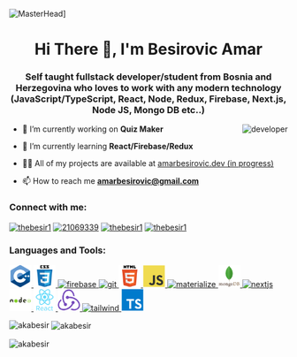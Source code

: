 ![MasterHead](https://images.pexels.com/photos/270348/pexels-photo-270348.jpeg?auto=compress&cs=tinysrgb&w=1260&h=750&dpr=1)]
<h1 align="center">Hi There 👋, I'm Besirovic Amar</h1>
<h3 align="center">Self taught fullstack developer/student from Bosnia and Herzegovina who loves to work with any modern technology (JavaScript/TypeScript, React, Node, Redux, Firebase, Next.js, Node JS, Mongo DB etc..)</h3>
<img src="https://media.tenor.com/NOYF3f82b_gAAAAC/programmer.gif" alt="developer" align="right">

- 🔭 I’m currently working on **Quiz Maker**

- 🌱 I’m currently learning **React/Firebase/Redux**

- 👨‍💻 All of my projects are available at [amarbesirovic.dev (in progress)](amarbesirovic.dev (in progress))

- 📫 How to reach me **amarbesirovic@gmail.com**

<h3 align="left">Connect with me:</h3>
<p align="left">
<a href="https://codepen.io/thebesir1" target="blank"><img align="center" src="https://raw.githubusercontent.com/rahuldkjain/github-profile-readme-generator/master/src/images/icons/Social/codepen.svg" alt="thebesir1" height="30" width="40" /></a>
<a href="https://stackoverflow.com/users/21069339" target="blank"><img align="center" src="https://raw.githubusercontent.com/rahuldkjain/github-profile-readme-generator/master/src/images/icons/Social/stack-overflow.svg" alt="21069339" height="30" width="40" /></a>
<a href="https://instagram.com/thebesir1" target="blank"><img align="center" src="https://raw.githubusercontent.com/rahuldkjain/github-profile-readme-generator/master/src/images/icons/Social/instagram.svg" alt="thebesir1" height="30" width="40" /></a>
<a href="https://www.codechef.com/users/thebesir1" target="blank"><img align="center" src="https://cdn.jsdelivr.net/npm/simple-icons@3.1.0/icons/codechef.svg" alt="thebesir1" height="30" width="40" /></a>
</p>

<h3 align="left">Languages and Tools:</h3>
<p align="left"> <a href="https://www.w3schools.com/cpp/" target="_blank" rel="noreferrer"> <img src="https://raw.githubusercontent.com/devicons/devicon/master/icons/cplusplus/cplusplus-original.svg" alt="cplusplus" width="40" height="40"/> </a> <a href="https://www.w3schools.com/css/" target="_blank" rel="noreferrer"> <img src="https://raw.githubusercontent.com/devicons/devicon/master/icons/css3/css3-original-wordmark.svg" alt="css3" width="40" height="40"/> </a> <a href="https://firebase.google.com/" target="_blank" rel="noreferrer"> <img src="https://www.vectorlogo.zone/logos/firebase/firebase-icon.svg" alt="firebase" width="40" height="40"/> </a> <a href="https://git-scm.com/" target="_blank" rel="noreferrer"> <img src="https://www.vectorlogo.zone/logos/git-scm/git-scm-icon.svg" alt="git" width="40" height="40"/> </a> <a href="https://www.w3.org/html/" target="_blank" rel="noreferrer"> <img src="https://raw.githubusercontent.com/devicons/devicon/master/icons/html5/html5-original-wordmark.svg" alt="html5" width="40" height="40"/> </a> <a href="https://developer.mozilla.org/en-US/docs/Web/JavaScript" target="_blank" rel="noreferrer"> <img src="https://raw.githubusercontent.com/devicons/devicon/master/icons/javascript/javascript-original.svg" alt="javascript" width="40" height="40"/> </a> <a href="https://materializecss.com/" target="_blank" rel="noreferrer"> <img src="https://raw.githubusercontent.com/prplx/svg-logos/5585531d45d294869c4eaab4d7cf2e9c167710a9/svg/materialize.svg" alt="materialize" width="40" height="40"/> </a> <a href="https://www.mongodb.com/" target="_blank" rel="noreferrer"> <img src="https://raw.githubusercontent.com/devicons/devicon/master/icons/mongodb/mongodb-original-wordmark.svg" alt="mongodb" width="40" height="40"/> </a> <a href="https://nextjs.org/" target="_blank" rel="noreferrer"> <img src="https://cdn.worldvectorlogo.com/logos/nextjs-2.svg" alt="nextjs" width="40" height="40"/> </a> <a href="https://nodejs.org" target="_blank" rel="noreferrer"> <img src="https://raw.githubusercontent.com/devicons/devicon/master/icons/nodejs/nodejs-original-wordmark.svg" alt="nodejs" width="40" height="40"/> </a> <a href="https://reactjs.org/" target="_blank" rel="noreferrer"> <img src="https://raw.githubusercontent.com/devicons/devicon/master/icons/react/react-original-wordmark.svg" alt="react" width="40" height="40"/> </a> <a href="https://redux.js.org" target="_blank" rel="noreferrer"> <img src="https://raw.githubusercontent.com/devicons/devicon/master/icons/redux/redux-original.svg" alt="redux" width="40" height="40"/> </a> <a href="https://tailwindcss.com/" target="_blank" rel="noreferrer"> <img src="https://www.vectorlogo.zone/logos/tailwindcss/tailwindcss-icon.svg" alt="tailwind" width="40" height="40"/> </a> <a href="https://www.typescriptlang.org/" target="_blank" rel="noreferrer"> <img src="https://raw.githubusercontent.com/devicons/devicon/master/icons/typescript/typescript-original.svg" alt="typescript" width="40" height="40"/> </a> </p>

<p><img align="left" src="https://github-readme-stats.vercel.app/api/top-langs?username=akabesir&show_icons=true&locale=en&layout=compact" alt="akabesir" /></p>

<p>&nbsp;<img align="center" src="https://github-readme-stats.vercel.app/api?username=akabesir&show_icons=true&locale=en" alt="akabesir" /></p>

<p><img align="center" src="https://github-readme-streak-stats.herokuapp.com/?user=akabesir&" alt="akabesir" /></p>
